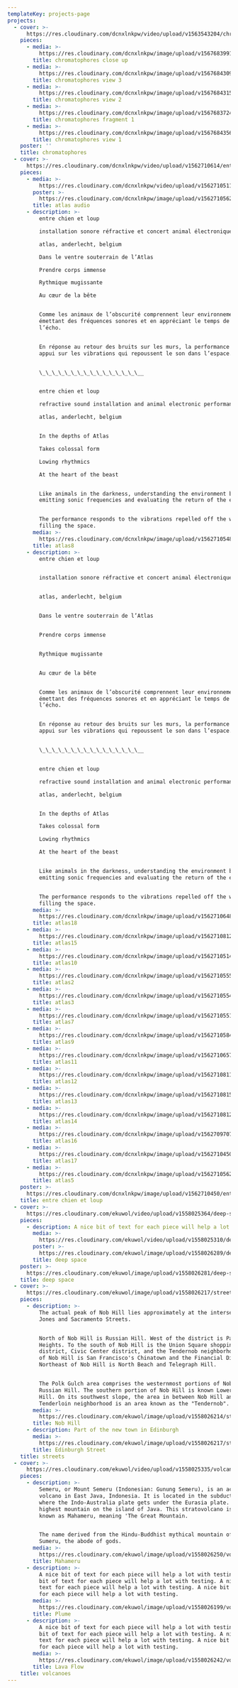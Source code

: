 ```yaml
---
templateKey: projects-page
projects:
  - cover: >-
      https://res.cloudinary.com/dcnxlnkpw/video/upload/v1563543204/chromatophores/chromatophoresyoutube1080compressed_lj5jby.mp4
    pieces:
      - media: >-
          https://res.cloudinary.com/dcnxlnkpw/image/upload/v1567683991/chromatophores/chrom_u3xfdp.jpg
        title: chromatophores close up
      - media: >-
          https://res.cloudinary.com/dcnxlnkpw/image/upload/v1567684309/chromatophores/1920_03a_mketls.jpg
        title: chromatophores view 3
      - media: >-
          https://res.cloudinary.com/dcnxlnkpw/image/upload/v1567684315/chromatophores/1920_03b_bt71mg.jpg
        title: chromatophores view 2
      - media: >-
          https://res.cloudinary.com/dcnxlnkpw/image/upload/v1567683724/chromatophores/bhb_qrt3y8.jpg
        title: chromatophores fragment 1
      - media: >-
          https://res.cloudinary.com/dcnxlnkpw/image/upload/v1567684356/chromatophores/render_no_repeat_03_applyu.jpg
        title: chromatophores view 1
    poster: ''
    title: chromatophores
  - cover: >-
      https://res.cloudinary.com/dcnxlnkpw/video/upload/v1562710614/entre-chien-et-loup/entre-chien-et-loup-title-loop-simple-fade_ubai9i.mp4
    pieces:
      - media: >-
          https://res.cloudinary.com/dcnxlnkpw/video/upload/v1562710511/entre-chien-et-loup/live-at-atlas-128_hbgapc.mp3
        poster: >-
          https://res.cloudinary.com/dcnxlnkpw/image/upload/v1562710562/entre-chien-et-loup/vlcsnap-2018-12-13-01h08m28s78_yoc5zz.png
        title: atlas audio
      - description: >-
          entre chien et loup  

          installation sonore réfractive et concert animal électronique  

          atlas, anderlecht, belgium  

          Dans le ventre souterrain de l’Atlas  

          Prendre corps immense  

          Rythmique mugissante  

          Au cœur de la bête


          Comme les animaux de l’obscurité comprennent leur environnement en
          émettant des fréquences sonores et en appréciant le temps de retour de
          l’écho.


          En réponse au retour des bruits sur les murs, la performance prend
          appui sur les vibrations qui repoussent le son dans l’espace.


          \_\_\_\_\_\_\_\_\_\_\_\_\_\_\_\__


          entre chien et loup  

          refractive sound installation and animal electronic performance

          atlas, anderlecht, belgium


          In the depths of Atlas  

          Takes colossal form  

          Lowing rhythmics  

          At the heart of the beast


          Like animals in the darkness, understanding the environment by
          emitting sonic frequencies and evaluating the return of the echo.


          The performance responds to the vibrations repelled off the walls and
          filling the space.
        media: >-
          https://res.cloudinary.com/dcnxlnkpw/image/upload/v1562710548/entre-chien-et-loup/vlcsnap-2018-12-13-01h03m11s37_avitzt.png
        title: atlas8
      - description: >-
          entre chien et loup


          installation sonore réfractive et concert animal électronique


          atlas, anderlecht, belgium


          Dans le ventre souterrain de l’Atlas


          Prendre corps immense


          Rythmique mugissante


          Au cœur de la bête


          Comme les animaux de l’obscurité comprennent leur environnement en
          émettant des fréquences sonores et en appréciant le temps de retour de
          l’écho.


          En réponse au retour des bruits sur les murs, la performance prend
          appui sur les vibrations qui repoussent le son dans l’espace.


          \_\_\_\_\_\_\_\_\_\_\_\_\_\_\_\__


          entre chien et loup

          refractive sound installation and animal electronic performance

          atlas, anderlecht, belgium


          In the depths of Atlas

          Takes colossal form

          Lowing rhythmics

          At the heart of the beast


          Like animals in the darkness, understanding the environment by
          emitting sonic frequencies and evaluating the return of the echo.


          The performance responds to the vibrations repelled off the walls and
          filling the space.
        media: >-
          https://res.cloudinary.com/dcnxlnkpw/image/upload/v1562710648/entre-chien-et-loup/atlas-5-v1_to7w2y.jpg
        title: atlas18
      - media: >-
          https://res.cloudinary.com/dcnxlnkpw/image/upload/v1562710812/entre-chien-et-loup/_52a5351_4_bwjkrh.jpg
        title: atlas15
      - media: >-
          https://res.cloudinary.com/dcnxlnkpw/image/upload/v1562710514/entre-chien-et-loup/atlas-4-v1_aq2bqa.jpg
        title: atlas10
      - media: >-
          https://res.cloudinary.com/dcnxlnkpw/image/upload/v1562710555/entre-chien-et-loup/vlcsnap-2018-12-13-01h14m22s62_vp0fwb.png
        title: atlas2
      - media: >-
          https://res.cloudinary.com/dcnxlnkpw/image/upload/v1562710554/entre-chien-et-loup/vlcsnap-2018-12-13-01h09m36s41_jzr56m.png
        title: atlas3
      - media: >-
          https://res.cloudinary.com/dcnxlnkpw/image/upload/v1562710551/entre-chien-et-loup/vlcsnap-2018-12-13-01h06m55s210_ef8z59.png
        title: atlas7
      - media: >-
          https://res.cloudinary.com/dcnxlnkpw/image/upload/v1562710584/entre-chien-et-loup/untitled8_nknwrk.jpg
        title: atlas9
      - media: >-
          https://res.cloudinary.com/dcnxlnkpw/image/upload/v1562710657/entre-chien-et-loup/atlas-2-v1_elxz9s.jpg
        title: atlas11
      - media: >-
          https://res.cloudinary.com/dcnxlnkpw/image/upload/v1562710811/entre-chien-et-loup/_52a5375_cugbcz.jpg
        title: atlas12
      - media: >-
          https://res.cloudinary.com/dcnxlnkpw/image/upload/v1562710815/entre-chien-et-loup/_52a5364_1_uqebma.jpg
        title: atlas13
      - media: >-
          https://res.cloudinary.com/dcnxlnkpw/image/upload/v1562710812/entre-chien-et-loup/_52a5354_2_pggelf.jpg
        title: atlas14
      - media: >-
          https://res.cloudinary.com/dcnxlnkpw/image/upload/v1562709707/entre-chien-et-loup/atlas-7-v1_pi0rsy.jpg
        title: atlas16
      - media: >-
          https://res.cloudinary.com/dcnxlnkpw/image/upload/v1562710450/entre-chien-et-loup/atlas-1-v1_vnlxnj.jpg
        title: atlas17
      - media: >-
          https://res.cloudinary.com/dcnxlnkpw/image/upload/v1562710562/entre-chien-et-loup/vlcsnap-2018-12-13-01h08m28s78_yoc5zz.png
        title: atlas5
    poster: >-
      https://res.cloudinary.com/dcnxlnkpw/image/upload/v1562710450/entre-chien-et-loup/atlas-1-v1_vnlxnj.jpg
    title: entre chien et loup
  - cover: >-
      https://res.cloudinary.com/ekuwol/video/upload/v1558025364/deep-space/deep_space_2_faststart.mp4
    pieces:
      - description: A nice bit of text for each piece will help a lot with testing.
        media: >-
          https://res.cloudinary.com/ekuwol/video/upload/v1558025310/deep-space/deep_space_44_faststart.mp4
        poster: >-
          https://res.cloudinary.com/ekuwol/image/upload/v1558026289/deep-space/deep_space_44-poster.jpg
        title: deep space
    poster: >-
      https://res.cloudinary.com/ekuwol/image/upload/v1558026281/deep-space/deep_space_2-poster.jpg
    title: deep space
  - cover: >-
      https://res.cloudinary.com/ekuwol/image/upload/v1558026217/streets/the-streets-of-edinburgh-1003295.jpg
    pieces:
      - description: >-
          The actual peak of Nob Hill lies approximately at the intersection of
          Jones and Sacramento Streets.


          North of Nob Hill is Russian Hill. West of the district is Pacific
          Heights. To the south of Nob Hill is the Union Square shopping
          district, Civic Center district, and the Tendernob neighborhood. East
          of Nob Hill is San Francisco's Chinatown and the Financial District.
          Northeast of Nob Hill is North Beach and Telegraph Hill.


          The Polk Gulch area comprises the westernmost portions of Nob Hill and
          Russian Hill. The southern portion of Nob Hill is known Lower Nob
          Hill. On its southwest slope, the area in between Nob Hill and the
          Tenderloin neighborhood is an area known as the "Tendernob".
        media: >-
          https://res.cloudinary.com/ekuwol/image/upload/v1558026214/streets/nob-hill.jpg
        title: Nob Hill
      - description: Part of the new town in Edinburgh
        media: >-
          https://res.cloudinary.com/ekuwol/image/upload/v1558026217/streets/the-streets-of-edinburgh-1003295.jpg
        title: Edinburgh Street
    title: streets
  - cover: >-
      https://res.cloudinary.com/ekuwol/video/upload/v1558025335/volcanoes/volcano.mp4
    pieces:
      - description: >-
          Semeru, or Mount Semeru (Indonesian: Gunung Semeru), is an active
          volcano in East Java, Indonesia. It is located in the subduction zone,
          where the Indo-Australia plate gets under the Eurasia plate. It is the
          highest mountain on the island of Java. This stratovolcano is also
          known as Mahameru, meaning 'The Great Mountain.


          The name derived from the Hindu-Buddhist mythical mountain of Meru or
          Sumeru, the abode of gods.
        media: >-
          https://res.cloudinary.com/ekuwol/image/upload/v1558026250/volcanoes/mahameru-volcano.jpg
        title: Mahameru
      - description: >-
          A nice bit of text for each piece will help a lot with testing. A nice
          bit of text for each piece will help a lot with testing. A nice bit of
          text for each piece will help a lot with testing. A nice bit of text
          for each piece will help a lot with testing.
        media: >-
          https://res.cloudinary.com/ekuwol/image/upload/v1558026199/volcanoes/volcanoes-2.jpg
        title: Plume
      - description: >-
          A nice bit of text for each piece will help a lot with testing. A nice
          bit of text for each piece will help a lot with testing. A nice bit of
          text for each piece will help a lot with testing. A nice bit of text
          for each piece will help a lot with testing.
        media: >-
          https://res.cloudinary.com/ekuwol/image/upload/v1558026242/volcanoes/italy-sicily-stromboli-volcano-eruption.jpg
        title: Lava Flow
    title: volcanoes
---
```


